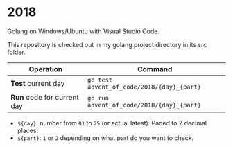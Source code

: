 # 2018

Golang on Windows/Ubuntu with Visual Studio Code.

This repository is checked out in my golang project directory in its src folder.

Operation | Command
---- | ----
**Test** current day | `go test advent_of_code/2018/{day}_{part}`
**Run** code for current day | `go run advent_of_code/2018/{day}_{part}`

* `${day}`: number from `01` to `25` (or actual latest). Paded to 2 decimal places.
* `${part}`: `1` or `2` depending on what part do you want to check.